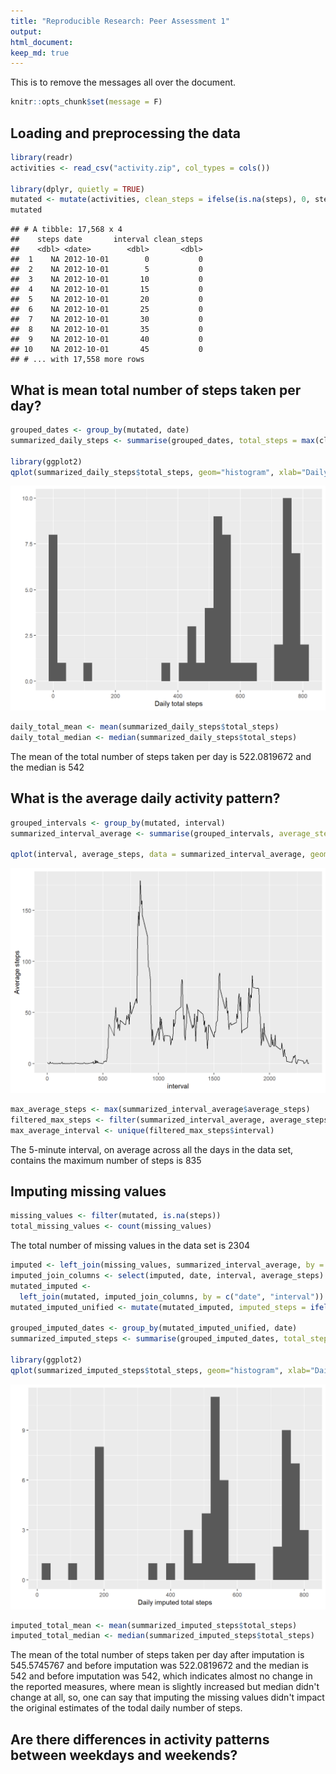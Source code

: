 ```yaml
---
title: "Reproducible Research: Peer Assessment 1"
output: 
html_document:
keep_md: true
---
```


This is to remove the messages all over the document.

```r
knitr::opts_chunk$set(message = F)
```


## Loading and preprocessing the data

```r
library(readr)
activities <- read_csv("activity.zip", col_types = cols())

library(dplyr, quietly = TRUE)
mutated <- mutate(activities, clean_steps = ifelse(is.na(steps), 0, steps))
mutated
```

```
## # A tibble: 17,568 x 4
##    steps date       interval clean_steps
##    <dbl> <date>        <dbl>       <dbl>
##  1    NA 2012-10-01        0           0
##  2    NA 2012-10-01        5           0
##  3    NA 2012-10-01       10           0
##  4    NA 2012-10-01       15           0
##  5    NA 2012-10-01       20           0
##  6    NA 2012-10-01       25           0
##  7    NA 2012-10-01       30           0
##  8    NA 2012-10-01       35           0
##  9    NA 2012-10-01       40           0
## 10    NA 2012-10-01       45           0
## # ... with 17,558 more rows
```


## What is mean total number of steps taken per day?

```r
grouped_dates <- group_by(mutated, date)
summarized_daily_steps <- summarise(grouped_dates, total_steps = max(clean_steps))

library(ggplot2)
qplot(summarized_daily_steps$total_steps, geom="histogram", xlab="Daily total steps") 
```

<img src="PA1_template_files/figure-html/statistics_per_day-1.png" width="672" />

```r
daily_total_mean <- mean(summarized_daily_steps$total_steps)
daily_total_median <- median(summarized_daily_steps$total_steps)
```
The mean of the total number of steps taken per day is 522.0819672 and the median is 542

## What is the average daily activity pattern?




```r
grouped_intervals <- group_by(mutated, interval)
summarized_interval_average <- summarise(grouped_intervals, average_steps = mean(clean_steps))

qplot(interval, average_steps, data = summarized_interval_average, geom="path", ylab="Average steps") 
```

<img src="PA1_template_files/figure-html/average_interval_steps-1.png" width="672" />

```r
max_average_steps <- max(summarized_interval_average$average_steps)
filtered_max_steps <- filter(summarized_interval_average, average_steps == max_average_steps)
max_average_interval <- unique(filtered_max_steps$interval)
```
The 5-minute interval, on average across all the days in the data set, contains the maximum number of steps is 835

## Imputing missing values




```r
missing_values <- filter(mutated, is.na(steps)) 
total_missing_values <- count(missing_values)
```
The total number of missing values in the data set is 2304

```r
imputed <- left_join(missing_values, summarized_interval_average, by = "interval")
imputed_join_columns <- select(imputed, date, interval, average_steps)
mutated_imputed <- 
  left_join(mutated, imputed_join_columns, by = c("date", "interval"))
mutated_imputed_unified <- mutate(mutated_imputed, imputed_steps = ifelse(is.na(steps), average_steps, steps))

grouped_imputed_dates <- group_by(mutated_imputed_unified, date)
summarized_imputed_steps <- summarise(grouped_imputed_dates, total_steps = max(imputed_steps))

library(ggplot2)
qplot(summarized_imputed_steps$total_steps, geom="histogram", xlab="Daily imputed total steps") 
```

<img src="PA1_template_files/figure-html/imputing-missing_values-1.png" width="672" />

```r
imputed_total_mean <- mean(summarized_imputed_steps$total_steps)
imputed_total_median <- median(summarized_imputed_steps$total_steps)
```
The mean of the total number of steps taken per day after imputation is 545.5745767 and before imputation was 522.0819672 and the median is 542 and before imputation was 542, which indicates almost no change in the reported measures, where mean is slightly increased but median didn't change at all, so, one can say that imputing the missing values didn't impact the original estimates of the todal daily number of steps.

## Are there differences in activity patterns between weekdays and weekends?
